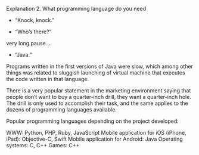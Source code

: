 Explanation 2. What programming language do you need

- “Knock, knock.”

- “Who’s there?”

very long pause….

- “Java.”

Programs written in the first versions of Java were slow, which among other things was related to sluggish launching of virtual machine that executes the code written in that language.

There is a very popular statement in the marketing environment saying that people don’t want to buy a quarter-inch drill, they want a quarter-inch hole. The drill is only used to accomplish their task, and the same applies to the dozens of programming languages available.

Popular programming languages depending on the project developed:

WWW: Python, PHP, Ruby, JavaScript
Mobile application for iOS (iPhone, iPad): Objective-C, Swift
Mobile application for Android: Java
Operating systems: C, C++
Games: C++
